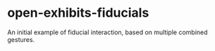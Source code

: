 open-exhibits-fiducials
=======================

An initial example of fiducial interaction, based on multiple combined gestures.
